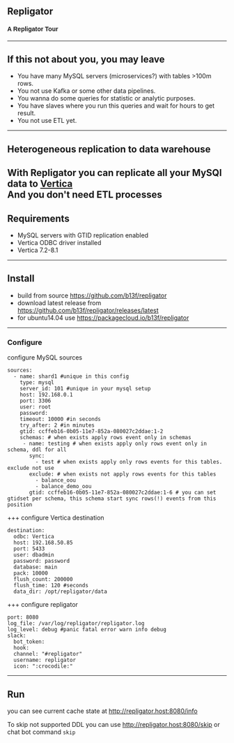 ## Repligator
#### <span style="font-family:Arial;">A  Repligator Tour</span>

---

## If this not about you, you may leave

- You have many MySQL servers (microservices?) with tables >100m rows.
- You not use Kafka or some other data pipelines.
- You wanna do some queries for statistic or analytic purposes.
- You have slaves where you run this queries and wait for hours to get result.
- You not use ETL yet.

---

## Heterogeneous replication to data warehouse

With Repligator you can replicate all your MySQl data to [Vertica](https://my.vertica.com/docs/8.1.x/HTML/index.htm#Authoring/ConceptsGuide/Other/ConceptsGuide.htm%3FTocPath%3DVertica%2520Concepts%7C_____0)
<br>
And you don't need ETL processes
---

## Requirements

- MySQL servers with GTID replication enabled
- Vertica ODBC driver installed
- Vertica 7.2-8.1

---

## Install

- build from source https://github.com/b13f/repligator
- download latest release from https://github.com/b13f/repligator/releases/latest
- for ubuntu14.04 use https://packagecloud.io/b13f/repligator

---
### Configure
configure MySQL sources
```
sources:
  - name: shard1 #unique in this config
    type: mysql
    server_id: 101 #unique in your mysql setup
    host: 192.168.0.1
    port: 3306
    user: root
    password:
    timeout: 10000 #in seconds
    try_after: 2 #in minutes
    gtid: ccffeb16-0b05-11e7-852a-080027c2ddae:1-2
    schemas: # when exists apply rows event only in schemas
     - name: testing # when exists apply only rows event only in schema, ddl for all
       sync:
         - test # when exists apply only rows events for this tables. exclude not use
       exclude: # when exists not apply rows events for this tables
         - balance_oou
         - balance_demo_oou
       gtid: ccffeb16-0b05-11e7-852a-080027c2ddae:1-6 # you can set gtidset per schema, this schema start sync rows(!) events from this position
```
+++
configure Vertica destination
```
destination:
  odbc: Vertica
  host: 192.168.50.85
  port: 5433
  user: dbadmin
  password: password
  database: main
  pack: 10000
  flush_count: 200000
  flush_time: 120 #seconds
  data_dir: /opt/repligator/data
```
+++
configure repligator
```
port: 8080
log_file: /var/log/repligator/repligator.log
log_level: debug #panic fatal error warn info debug
slack:
  bot_token:
  hook:
  channel: "#repligator"
  username: repligator
  icon: ":crocodile:"
```
---

## Run

you can see current cache state at http://repligator.host:8080/info

To skip not supported DDL you can use http://repligator.host:8080/skip or chat bot command `skip`